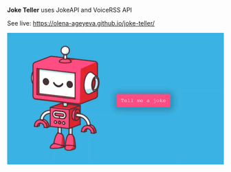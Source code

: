 **Joke Teller**
uses JokeAPI and VoiceRSS API

See live: https://olena-ageyeva.github.io/joke-teller/

![Watch the video](./preview.gif)
